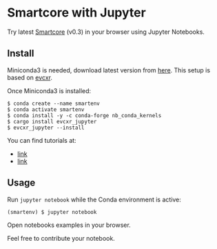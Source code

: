 # Smartcore with Jupyter

Try latest [Smartcore](https://smartcorelib.org) (v0.3) in your browser using Jupyter Notebooks.

## Install

Miniconda3 is needed, download latest version from [here](https://docs.conda.io/en/latest/miniconda.html). This setup is based on [evcxr](https://github.com/google/evcxr/).

Once Miniconda3 is installed: 
```
$ conda create --name smartenv
$ conda activate smartenv
$ conda install -y -c conda-forge nb_conda_kernels
$ cargo install evcxr_jupyter
$ evcxr_jupyter --install
```

You can find tutorials at:
* [link](https://depth-first.com/articles/2020/09/21/interactive-rust-in-a-repl-and-jupyter-notebook-with-evcxr/)
* [link](https://datacrayon.com/posts/programming/rust-notebooks/setup-anaconda-jupyter-and-rust/)

## Usage

Run `jupyter notebook` while the Conda environment is active:
```
(smartenv) $ jupyter notebook
```

Open notebooks examples in your browser.

Feel free to contribute your notebook.
